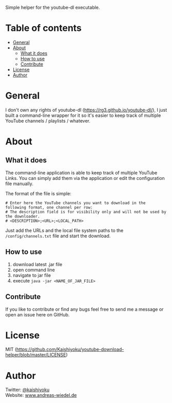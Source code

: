 Simple helper for the youtube-dl executable.

Table of contents
=================

  * [General](#general)
  * [About](#about)
    * [What it does](#what-it-does)
    * [How to use](#how-to-use)
    * [Contribute](#contribute)
  * [License](#license)
  * [Author](#author)

General
=======
I don't own any rights of youtube-dl (https://rg3.github.io/youtube-dl/), I just built a command-line wrapper for it so it's easier to keep track of multiple YouTube channels / playlists / whatever.

About
=====

What it does
------------
The command-line application is able to keep track of multiple YouTube Links. You can simply add them via the application or edit the configuration file manually.

The format of the file is simple:
```
# Enter here the YouTube channels you want to download in the following format, one channel per row:
# The description field is for visibility only and will not be used by the downloader.
# <DESCRIPTION>;<URL>;<LOCAL_PATH>
```

Just add the URLs and the local file system paths to the ```/config/channels.txt``` file and start the download.

How to use
----------
1. download latest .jar file
2. open command line
3. navigate to jar file
4. execute ```java -jar <NAME_OF_JAR_FILE>```

Contribute
----------
If you like to contribute or find any bugs feel free to send me a message or open an issue here on GitHub.

License
=======
MIT (https://github.com/Kaishiyoku/youtube-download-helper/blob/master/LICENSE)

Author
======
Twitter: [@kaishiyoku](https://twitter.com/kaishiyoku)  
Website: www.andreas-wiedel.de
